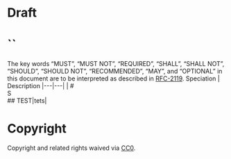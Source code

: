 # Draft
# ``

The key words “MUST”, “MUST NOT”, “REQUIRED”, “SHALL”, “SHALL NOT”, “SHOULD”, “SHOULD NOT”, “RECOMMENDED”, “MAY”, and “OPTIONAL” in this document are to be interpreted as described in [RFC-2119](https://www.ietf.org/rfc/rfc2119.txt).
Speciation | Description
|---|---|
| #<br>S<br>## TEST|tets|

# Copyright
Copyright and related rights waived via [CC0](https://creativecommons.org/publicdomain/zero/1.0/).
